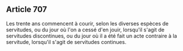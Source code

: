 Article 707
----
Les trente ans commencent à courir, selon les diverses espèces de servitudes, ou
du jour où l'on a cessé d'en jouir, lorsqu'il s'agit de servitudes discontinues,
ou du jour où il a été fait un acte contraire à la servitude, lorsqu'il s'agit
de servitudes continues.
